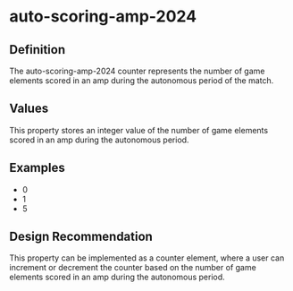 # auto-scoring-amp-2024

## Definition
The auto-scoring-amp-2024 counter represents the number of game elements scored in an amp during the autonomous period of the match.

## Values
This property stores an integer value of the number of game elements scored in an amp during the autonomous period.

## Examples
- 0
- 1
- 5

## Design Recommendation
This property can be implemented as a counter element, where a user can increment or decrement the counter based on the number of game elements scored in an amp during the autonomous period.